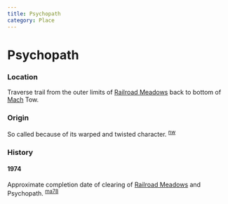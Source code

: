```yaml
---
title: Psychopath
category: Place
---
```

# Psychopath
### Location

Traverse trail from the outer limits of [Railroad Meadows](/Run/Railroad-Meadows) back to bottom of [Mach](Mach) Tow.

### Origin

So called because of its warped and twisted character. <sup>[nw][]</sup>

### History

#### 1974

Approximate completion date of clearing of [Railroad Meadows](/Run/Railroad-Meadows) and Psychopath. <sup>[ma78][]</sup>


[ma78]: Mountaineer-Annual#1978
[nw]: Names-Walt "Meany Names by Walter Little, 1984"
